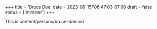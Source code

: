 +++
title = 'Bruce Doe'
date = 2023-06-15T06:47:03-07:00
draft = false
status = ['minister']
+++

This is content/persons/bruce-doe.md

